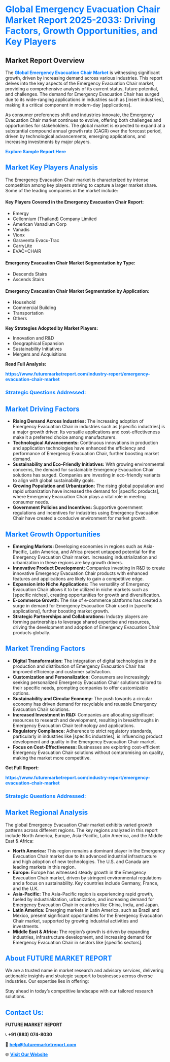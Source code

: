 <h1 style="color: #007BFF;">Global Emergency Evacuation Chair Market Report 2025-2033: Driving Factors, Growth Opportunities, and Key Players</h1>

<section id="overview">
<h2>Market Report Overview</h2>
<p>The <a href="https://www.futuremarketreport.com/industry-report/emergency-evacuation-chair-market" style="color: #007BFF; text-decoration: none;"><strong>Global Emergency Evacuation Chair Market</strong></a> is witnessing significant growth, driven by increasing demand across various industries. This report delves into the key aspects of the Emergency Evacuation Chair market, providing a comprehensive analysis of its current status, future potential, and challenges. The demand for Emergency Evacuation Chair has surged due to its wide-ranging applications in industries such as [insert industries], making it a critical component in modern-day [applications].</p>
<p>As consumer preferences shift and industries innovate, the Emergency Evacuation Chair market continues to evolve, offering both challenges and opportunities for stakeholders. The global market is expected to expand at a substantial compound annual growth rate (CAGR) over the forecast period, driven by technological advancements, emerging applications, and increasing investments by major players.</p>
</section>

<section id="overview">
<p><a href="https://www.futuremarketreport.com/request-sample/reportId=103879" style="color: #007BFF; text-decoration: none;"><strong>Explore Sample Report Here</strong></a></p>
</section>

<section id="key-players">
<h2 style="color: #007BFF;">Market Key Players Analysis</h2>
<p>The Emergency Evacuation Chair market is characterized by intense competition among key players striving to capture a larger market share. Some of the leading companies in the market include:</p>
<h4>Key Players Covered in the Emergency Evacuation Chair Report:</h4>
<ul><li>Emergy</li><li>Cellennium (Thailand) Company Limited</li><li>American Vanadium Corp</li><li>Vanadis</li><li>Vionx</li><li>Garaventa Evacu-Trac</li><li>CarryLite</li><li>EVAC+CHAIR</li></ul>
<h4>Emergency Evacuation Chair Market Segmentation by Type:</h4>
<ul><li>Descends Stairs</li><li>Ascends Stairs</li></ul>

<h4>Emergency Evacuation Chair Market Segmentation by Application:</h4>
<ul><li>Household</li><li>Commercial Building</li><li>Transportation</li><li>Others</li></ul>
<p><strong>Key Strategies Adopted by Market Players:</strong></p>
<ul>
<li>Innovation and R&D</li>
<li>Geographical Expansion</li>
<li>Sustainability Initiatives</li>
<li>Mergers and Acquisitions</li>
</ul>
</section>

<section>
<p><strong>Read Full Analysis: </strong></p><a href="https://www.futuremarketreport.com/industry-report/emergency-evacuation-chair-market" style="color: #007BFF; text-decoration: none;"><strong>https://www.futuremarketreport.com/industry-report/emergency-evacuation-chair-market</strong></a>
<h3 style="color: #007BFF;">Strategic Questions Addressed:</h3>
</section>

<section id="driving-factors">
<h2 style="color: #007BFF;">Market Driving Factors</h2>
<ul>
<li><strong>Rising Demand Across Industries:</strong> The increasing adoption of Emergency Evacuation Chair in industries such as [specific industries] is a major growth driver. Its versatile applications and cost-effectiveness make it a preferred choice among manufacturers.</li>
<li><strong>Technological Advancements:</strong> Continuous innovations in production and application technologies have enhanced the efficiency and performance of Emergency Evacuation Chair, further boosting market demand.</li>
<li><strong>Sustainability and Eco-Friendly Initiatives:</strong> With growing environmental concerns, the demand for sustainable Emergency Evacuation Chair solutions has surged. Companies are investing in eco-friendly variants to align with global sustainability goals.</li>
<li><strong>Growing Population and Urbanization:</strong> The rising global population and rapid urbanization have increased the demand for [specific products], where Emergency Evacuation Chair plays a vital role in meeting consumer needs.</li>
<li><strong>Government Policies and Incentives:</strong> Supportive government regulations and incentives for industries using Emergency Evacuation Chair have created a conducive environment for market growth.</li>
</ul>
</section>

<section id="growth-opportunities">
<h2 style="color: #007BFF;">Market Growth Opportunities</h2>
<ul>
<li><strong>Emerging Markets:</strong> Developing economies in regions such as Asia-Pacific, Latin America, and Africa present untapped potential for the Emergency Evacuation Chair market. Increasing industrialization and urbanization in these regions are key growth drivers.</li>
<li><strong>Innovative Product Development:</strong> Companies investing in R&D to create innovative Emergency Evacuation Chair products with enhanced features and applications are likely to gain a competitive edge.</li>
<li><strong>Expansion into Niche Applications:</strong> The versatility of Emergency Evacuation Chair allows it to be utilized in niche markets such as [specific niches], creating opportunities for growth and diversification.</li>
<li><strong>E-commerce Growth:</strong> The rise of e-commerce platforms has created a surge in demand for Emergency Evacuation Chair used in [specific applications], further boosting market growth.</li>
<li><strong>Strategic Partnerships and Collaborations:</strong> Industry players are forming partnerships to leverage shared expertise and resources, driving the development and adoption of Emergency Evacuation Chair products globally.</li>
</ul>
</section>

<section id="trending-factors">
<h2 style="color: #007BFF;">Market Trending Factors</h2>
<ul>
<li><strong>Digital Transformation:</strong> The integration of digital technologies in the production and distribution of Emergency Evacuation Chair has improved efficiency and customer satisfaction.</li>
<li><strong>Customization and Personalization:</strong> Consumers are increasingly seeking personalized Emergency Evacuation Chair solutions tailored to their specific needs, prompting companies to offer customizable options.</li>
<li><strong>Sustainability and Circular Economy:</strong> The push towards a circular economy has driven demand for recyclable and reusable Emergency Evacuation Chair solutions.</li>
<li><strong>Increased Investment in R&D:</strong> Companies are allocating significant resources to research and development, resulting in breakthroughs in Emergency Evacuation Chair technology and applications.</li>
<li><strong>Regulatory Compliance:</strong> Adherence to strict regulatory standards, particularly in industries like [specific industries], is influencing product development and quality in the Emergency Evacuation Chair market.</li>
<li><strong>Focus on Cost-Effectiveness:</strong> Businesses are exploring cost-efficient Emergency Evacuation Chair solutions without compromising on quality, making the market more competitive.</li>
</ul>
</section>

<section>
<p><strong>Get Full Report: </strong></p><a href="https://www.futuremarketreport.com/industry-report/emergency-evacuation-chair-market" style="color: #007BFF; text-decoration: none;"><strong>https://www.futuremarketreport.com/industry-report/emergency-evacuation-chair-market</strong></a>
<h3 style="color: #007BFF;">Strategic Questions Addressed:</h3>
</section>


<section id="regional-analysis">
<h2 style="color: #007BFF;">Market Regional Analysis</h2>
<p>The global Emergency Evacuation Chair market exhibits varied growth patterns across different regions. The key regions analyzed in this report include North America, Europe, Asia-Pacific, Latin America, and the Middle East & Africa:</p>
<ul>
<li><strong>North America:</strong> This region remains a dominant player in the Emergency Evacuation Chair market due to its advanced industrial infrastructure and high adoption of new technologies. The U.S. and Canada are leading markets in this region.</li>
<li><strong>Europe:</strong> Europe has witnessed steady growth in the Emergency Evacuation Chair market, driven by stringent environmental regulations and a focus on sustainability. Key countries include Germany, France, and the U.K.</li>
<li><strong>Asia-Pacific:</strong> The Asia-Pacific region is experiencing rapid growth, fueled by industrialization, urbanization, and increasing demand for Emergency Evacuation Chair in countries like China, India, and Japan.</li>
<li><strong>Latin America:</strong> Emerging markets in Latin America, such as Brazil and Mexico, present significant opportunities for the Emergency Evacuation Chair market, supported by growing industrial activities and investments.</li>
<li><strong>Middle East & Africa:</strong> The region’s growth is driven by expanding industries, infrastructure development, and increasing demand for Emergency Evacuation Chair in sectors like [specific sectors].</li>
</ul>
</section>

<footer>
<h2 style="color: #007BFF;">About FUTURE MARKET REPORT</h2>
<p>We are a trusted name in market research and advisory services, delivering actionable insights and strategic support to businesses across diverse industries. Our expertise lies in offering:</p>

<p>Stay ahead in today’s competitive landscape with our tailored research solutions.</p>

<h2 style="color: #007BFF;">Contact Us:</h2>
<p><strong>FUTURE MARKET REPORT</strong></p>
<p>📞 <strong>+91 (883) 074-8030</strong></p>
<p>📧 <strong><a href="mailto:help@futuremarketreport.com" style="color: #007BFF;">help@futuremarketreport.com</a></strong></p>
<p>🌐 <strong><a href="https://www.futuremarketreport.com/" style="color: #007BFF;">Visit Our Website</a></strong></p>
</footer>